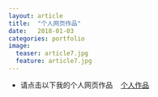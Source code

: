 ```yaml
---
layout: article
title:  "个人网页作品"
date:   2018-01-03
categories: portfolio 
image:
  teaser: article7.jpg
  feature: article7.jpg
---
```

 + 请点击以下我的个人网页作品
    [个人作品]( https://a917464280.github.io/portfolio/wangye/index.html)
